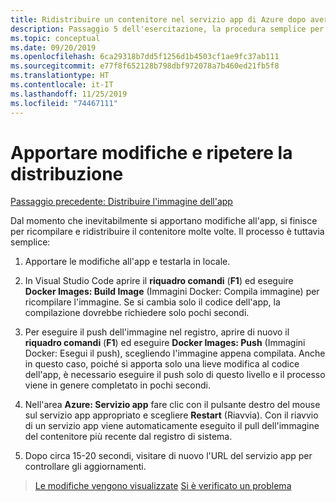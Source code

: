 ```yaml
---
title: Ridistribuire un contenitore nel servizio app di Azure dopo aver apportato modifiche in Visual Studio Code
description: Passaggio 5 dell'esercitazione, la procedura semplice per ricompilare e ridistribuire un'immagine del contenitore.
ms.topic: conceptual
ms.date: 09/20/2019
ms.openlocfilehash: 6ca29318b7dd5f1256d1b4503cf1ae9fc37ab111
ms.sourcegitcommit: e77f8f652128b798dbf972078a7b460ed21fb5f8
ms.translationtype: HT
ms.contentlocale: it-IT
ms.lasthandoff: 11/25/2019
ms.locfileid: "74467111"
---
```

# <a name="make-changes-and-redeploy"></a>Apportare modifiche e ripetere la distribuzione

[Passaggio precedente: Distribuire l'immagine dell'app](tutorial-vscode-docker-node-04.md)

Dal momento che inevitabilmente si apportano modifiche all'app, si finisce per ricompilare e ridistribuire il contenitore molte volte. Il processo è tuttavia semplice:

1. Apportare le modifiche all'app e testarla in locale.

1. In Visual Studio Code aprire il **riquadro comandi** (**F1**) ed eseguire **Docker Images: Build Image** (Immagini Docker: Compila immagine) per ricompilare l'immagine. Se si cambia solo il codice dell'app, la compilazione dovrebbe richiedere solo pochi secondi.

1. Per eseguire il push dell'immagine nel registro, aprire di nuovo il **riquadro comandi** (**F1**) ed eseguire **Docker Images: Push** (Immagini Docker: Esegui il push), scegliendo l'immagine appena compilata. Anche in questo caso, poiché si apporta solo una lieve modifica al codice dell'app, è necessario eseguire il push solo di questo livello e il processo viene in genere completato in pochi secondi.

1. Nell'area **Azure: Servizio app** fare clic con il pulsante destro del mouse sul servizio app appropriato e scegliere **Restart** (Riavvia). Con il riavvio di un servizio app viene automaticamente eseguito il pull dell'immagine del contenitore più recente dal registro di sistema.

1. Dopo circa 15-20 secondi, visitare di nuovo l'URL del servizio app per controllare gli aggiornamenti.

> [Le modifiche vengono visualizzate](tutorial-vscode-docker-node-06.md) [Si è verificato un problema](https://www.research.net/r/PWZWZ52?tutorial=node-deployment-docker-extension&step=deploy-changes)
